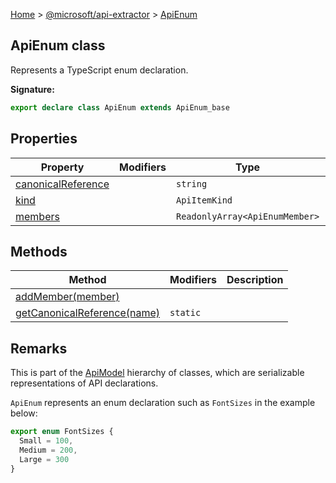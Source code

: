 [Home](./index) &gt; [@microsoft/api-extractor](./api-extractor.md) &gt; [ApiEnum](./api-extractor.apienum.md)

## ApiEnum class

Represents a TypeScript enum declaration.

<b>Signature:</b>

```typescript
export declare class ApiEnum extends ApiEnum_base 
```

## Properties

|  Property | Modifiers | Type | Description |
|  --- | --- | --- | --- |
|  [canonicalReference](./api-extractor.apienum.canonicalreference.md) |  | `string` |  |
|  [kind](./api-extractor.apienum.kind.md) |  | `ApiItemKind` |  |
|  [members](./api-extractor.apienum.members.md) |  | `ReadonlyArray<ApiEnumMember>` |  |

## Methods

|  Method | Modifiers | Description |
|  --- | --- | --- |
|  [addMember(member)](./api-extractor.apienum.addmember.md) |  |  |
|  [getCanonicalReference(name)](./api-extractor.apienum.getcanonicalreference.md) | `static` |  |

## Remarks

This is part of the [ApiModel](./api-extractor.apimodel.md) hierarchy of classes, which are serializable representations of API declarations.

`ApiEnum` represents an enum declaration such as `FontSizes` in the example below:

```ts
export enum FontSizes {
  Small = 100,
  Medium = 200,
  Large = 300
}

```

